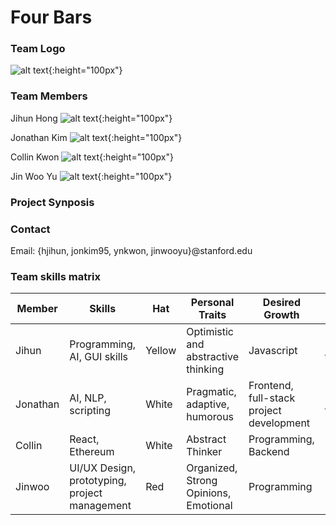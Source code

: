 # Four Bars

### Team Logo
![alt text](https://github.com/StanfordCS194/Team-14/blob/master/imgs/Logo_transparent.png){:height="100px"}

### Team Members
Jihun Hong
![alt text](https://github.com/StanfordCS194/Team-14/blob/master/imgs/Hong_Profile_Pic.jpg){:height="100px"}

Jonathan Kim
![alt text](https://github.com/StanfordCS194/Team-14/blob/master/imgs/Kim_Profile_Pic.jpg){:height="100px"}

Collin Kwon
![alt text](https://github.com/StanfordCS194/Team-14/blob/master/imgs/Kwon_Profile_Pic.jpg){:height="100px"}

Jin Woo Yu
![alt text](https://github.com/StanfordCS194/Team-14/blob/master/imgs/Yu_Profile_Pic.jpg){:height="100px"}


### Project Synposis

### Contact
Email:
{hjihun, jonkim95, ynkwon, jinwooyu}@stanford.edu

### Team skills matrix
Member | Skills | Hat | Personal Traits | Desired Growth | Weaknesses
--- | --- | --- | --- | --- | ---
Jihun | Programming, AI, GUI skills | Yellow | Optimistic and abstractive thinking | Javascript | Bad long-term memory
Jonathan | AI, NLP, scripting | White | Pragmatic, adaptive, humorous | Frontend, full-stack project development | Big picture thinking
Collin | React, Ethereum | White | Abstract Thinker | Programming, Backend | Backend
Jinwoo | UI/UX Design, prototyping, project management | Red | Organized, Strong Opinions, Emotional | Programming | Programming
